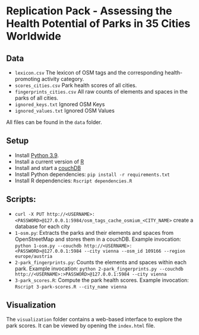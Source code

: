 # Replication Pack - Assessing the Health Potential of Parks in 35 Cities Worldwide
## Data

* `lexicon.csv` The lexicon of OSM tags and the corresponding health-promoting activity category.
* `scores_cities.csv` Park health scores of all cities.
* `fingerprints_cities.csv` All raw counts of elements and spaces in the parks of all cities.
* `ignored_keys.txt` Ignored OSM Keys
* `ignored_values.txt` Ignored OSM Values

All files can be found in the `data` folder.

## Setup

* Install [Python 3.9](https://www.python.org/downloads/release/python-390/).
* Install a current version of [R](https://www.r-project.org)
* Install and start a [couchDB](https://couchdb.apache.org/)
* Install Python dependencies: `pip install -r requirements.txt`
* Install R dependencies: `Rscript dependencies.R`

## Scripts:

* `curl -X PUT http://<USERNAME>:<PASSWORD>@127.0.0.1:5984/osm_tags_cache_osmium_<CITY_NAME>` create a database for each city
* `1-osm.py`: Extracts the parks and their elements and spaces from OpenStreetMap and stores them in a couchDB. Example
  invocation: `python 1-osm.py --couchdb http://<USERNAME>:<PASSWORD>@127.0.0.1:5984 --city vienna --osm_id 109166 --region europe/austria`
* `2-park_fingerprints.py`: Counts the elements and spaces within each park. Example invocation: `python 2-park_fingerprints.py --couchdb http://<USERNAME>:>PASSWORD>@127.0.0.1:5984 --city vienna`
* `3-park_scores.R`: Compute the park health scores. Example invocation: `Rscript 3-park-scores.R --city_name vienna`

## Visualization

The `visualization` folder contains a web-based interface to explore the park scores. It can be viewed by opening the `index.html` file.
